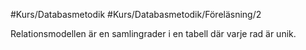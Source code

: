 #Kurs/Databasmetodik #Kurs/Databasmetodik/Föreläsning/2 

Relationsmodellen är en samlingrader i en tabell där varje rad är unik.